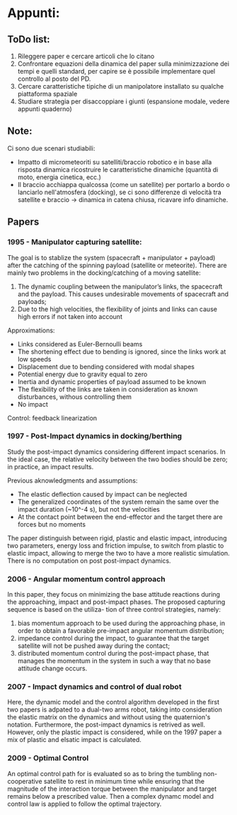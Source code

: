 # Appunti:

## ToDo list:

1. Rileggere paper e cercare articoli che lo citano
2. Confrontare equazioni della dinamica del paper sulla minimizzazione dei tempi e quelli standard, per capire se è possibile implementare quel controllo al posto del PD.
3. Cercare caratteristiche tipiche di un manipolatore installato su qualche piattaforma spaziale
4. Studiare strategia per disaccoppiare i giunti (espansione modale, vedere appunti quaderno)

## Note:

Ci sono due scenari studiabili:
- Impatto di micrometeoriti su satelliti/braccio robotico e in base alla risposta dinamica ricostruire le caratteristiche dinamiche (quantità di moto, energia cinetica, ecc.)
- Il braccio acchiappa qualcossa (come un satellite) per portarlo a bordo o lanciarlo nell'atmosfera (docking), se ci sono differenze di velocità tra satellite e braccio -> dinamica in catena chiusa, ricavare info dinamiche.

## Papers

### 1995 - Manipulator capturing satellite: 
The goal is to stablize the system (spacecraft + manipulator + payload) after the catching of the spinning payload (satellite or meteorite).
There are mainly two problems in the docking/catching of a moving satellite:
1. The dynamic coupling between the manipulator’s links, the spacecraft and the payload. This causes undesirable movements of spacecraft and payloads;
2. Due to the high velocities, the flexibility of joints and links can cause high errors if not taken into account

Approximations:
- Links considered as Euler-Bernoulli beams
- The shortening effect due to bending is ignored, since the links work at low speeds
- Displacement due to bending considered with modal shapes 
- Potential energy due to gravity equal to zero
- Inertia and dynamic properties of payload assumed to be known
- The flexibility of the links are taken in consideration as known disturbances, withous controlling them
- No impact

Control: feedback linearization

### 1997 - Post-Impact dynamics in docking/berthing
Study the post-impact dynamics considering different impact scenarios. In the ideal case, the relative velocity between the two bodies should be zero; in practice, an impact results.

Previous aknowledgments and assumptions:
- The elastic deflection caused by impact can be neglected
- The generalized coordinates of the system remain the same over the impact duration (~10^-4 s), but not the velocities
- At the contact point between the end-effector and the target there are forces but no moments

The paper distinguish between rigid, plastic and elastic impact, introducing two parameters, energy loss and friction impulse, to switch from plastic to elastic impact, allowing to merge the two to have a more realistic simulation.
There is no computation on post post-impact dynamics.

### 2006 - Angular momentum control approach
In this paper, they focus on minimizing the base attitude reactions during the approaching, impact and post-impact phases. The proposed capturing sequence is based on the utiliza- tion of three control strategies, namely: 
1. bias momentum approach to be used during the approaching phase, in order to obtain a favorable pre-impact angular momentum distribution; 
2. impedance control during the impact, to guarantee that the target satellite will not be pushed away during the contact; 
3. distributed momentum control during the post-impact phase, that manages the momentum in the system in such a way that no base attitude change occurs.

### 2007 - Impact dynamics and control of dual robot
Here, the dynamic model and the control algorithm developed in the first two papers is adpated to a dual-two arms robot, taking into consideration the elastic matrix on the dynamics and without using the quaternion's notation. Furthermore, the post-impact dynamics is retrived as well.
However, only the plastic impact is considered, while on the 1997 paper a mix of plastic and elsatic impact is calculated.

### 2009 - Optimal Control
An optimal control path for is evaluated so as to bring the tumbling non-cooperative satellite to rest in minimum time while ensuring that the magnitude of the interaction torque between the manipulator and target remains below a prescribed value.
Then a complex dynamc model and control law is applied to follow the optimal trajectory.